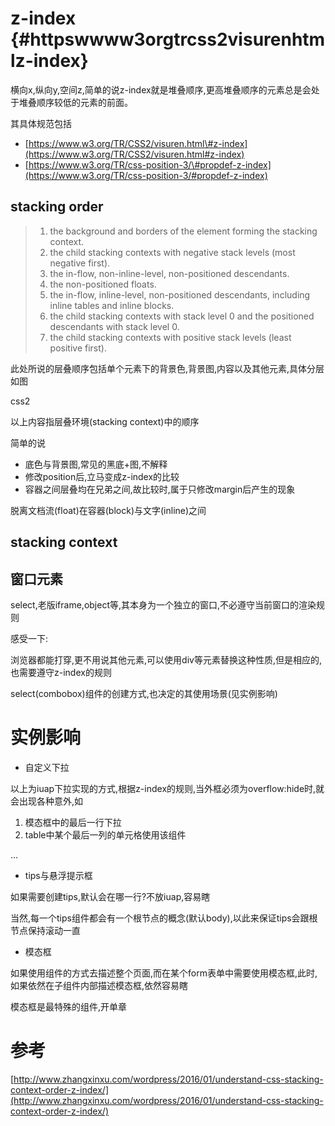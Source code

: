 # z-index {#httpswwww3orgtrcss2visurenhtmlz-index}

横向x,纵向y,空间z,简单的说z-index就是堆叠顺序,更高堆叠顺序的元素总是会处于堆叠顺序较低的元素的前面。

其具体规范包括

* [https://www.w3.org/TR/CSS2/visuren.html\#z-index](https://www.w3.org/TR/CSS2/visuren.html#z-index)
* [https://www.w3.org/TR/css-position-3/\#propdef-z-index](https://www.w3.org/TR/css-position-3/#propdef-z-index)

## stacking order

> 1. the background and borders of the element forming the stacking context.
> 2. the child stacking contexts with negative stack levels \(most negative first\).
> 3. the in-flow, non-inline-level, non-positioned descendants.
> 4. the non-positioned floats.
> 5. the in-flow, inline-level, non-positioned descendants, including inline tables and inline blocks.
> 6. the child stacking contexts with stack level 0 and the positioned descendants with stack level 0.
> 7. the child stacking contexts with positive stack levels \(least positive first\).

此处所说的层叠顺序包括单个元素下的背景色,背景图,内容以及其他元素,具体分层如图

css2

以上内容指层叠环境\(stacking context\)中的顺序

简单的说

* 底色与背景图,常见的黑底+图,不解释
* 修改position后,立马变成z-index的比较
* 容器之间层叠均在兄弟之间,故比较时,属于只修改margin后产生的现象

脱离文档流\(float\)在容器\(block\)与文字\(inline\)之间

## stacking context

## 窗口元素

select,老版iframe,object等,其本身为一个独立的窗口,不必遵守当前窗口的渲染规则

感受一下:

浏览器都能打穿,更不用说其他元素,可以使用div等元素替换这种性质,但是相应的,也需要遵守z-index的规则

select\(combobox\)组件的创建方式,也决定的其使用场景\(见实例影响\)

# 实例影响

* 自定义下拉

以上为iuap下拉实现的方式,根据z-index的规则,当外框必须为overflow:hide时,就会出现各种意外,如

1. 模态框中的最后一行下拉
2. table中某个最后一列的单元格使用该组件

...

* tips与悬浮提示框

如果需要创建tips,默认会在哪一行?不放iuap,容易瞎

当然,每一个tips组件都会有一个根节点的概念\(默认body\),以此来保证tips会跟根节点保持滚动一直

* 模态框

如果使用组件的方式去描述整个页面,而在某个form表单中需要使用模态框,此时,如果依然在子组件内部描述模态框,依然容易瞎

模态框是最特殊的组件,开单章

# 参考

[http://www.zhangxinxu.com/wordpress/2016/01/understand-css-stacking-context-order-z-index/](http://www.zhangxinxu.com/wordpress/2016/01/understand-css-stacking-context-order-z-index/)

